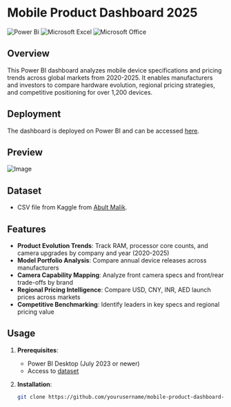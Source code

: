 # Mobile Product Dashboard 2025

![Power Bi](https://img.shields.io/badge/power_bi-F2C811?style=for-the-badge&logo=powerbi&logoColor=black)
![Microsoft Excel](https://img.shields.io/badge/Microsoft_Excel-217346?style=for-the-badge&logo=microsoft-excel&logoColor=white)
![Microsoft Office](https://img.shields.io/badge/Microsoft_Office-D83B01?style=for-the-badge&logo=microsoft-office&logoColor=white)

## Overview

This Power BI dashboard analyzes mobile device specifications and pricing trends across global markets from 2020-2025. It enables manufacturers and investors to compare hardware evolution, regional pricing strategies, and competitive positioning for over 1,200 devices.

## Deployment

The dashboard is deployed on Power BI and can be accessed [here](https://app.powerbi.com/links/WCrmRGXf7q?ctid=d6b133e3-eec7-4dbd-93ff-cb50b1d6dad2&pbi_source=linkShare).

## Preview

![Image](https://github.com/user-attachments/assets/53126b64-d302-44df-a66c-e5cd4a8381aa)

## Dataset
- CSV file from Kaggle from [Abult Malik](https://www.kaggle.com/datasets/abdulmalik1518/mobiles-dataset-2025).

## Features
  
- **Product Evolution Trends**: Track RAM, processor core counts, and camera upgrades by company and year (2020-2025)
- **Model Portfolio Analysis**: Compare annual device releases across manufacturers
- **Camera Capability Mapping**: Analyze front camera specs and front/rear trade-offs by brand
- **Regional Pricing Intelligence**: Compare USD, CNY, INR, AED launch prices across markets
- **Competitive Benchmarking**: Identify leaders in key specs and regional pricing value
  
## Usage

1. **Prerequisites**:  
   - Power BI Desktop (July 2023 or newer)
   - Access to [dataset]([data/processed/mobile_data_2025.csv](https://app.powerbi.com/links/WCrmRGXf7q?ctid=d6b133e3-eec7-4dbd-93ff-cb50b1d6dad2&pbi_source=linkShare))

2. **Installation**:
   ```bash
   git clone https://github.com/yourusername/mobile-product-dashboard-2025.git
